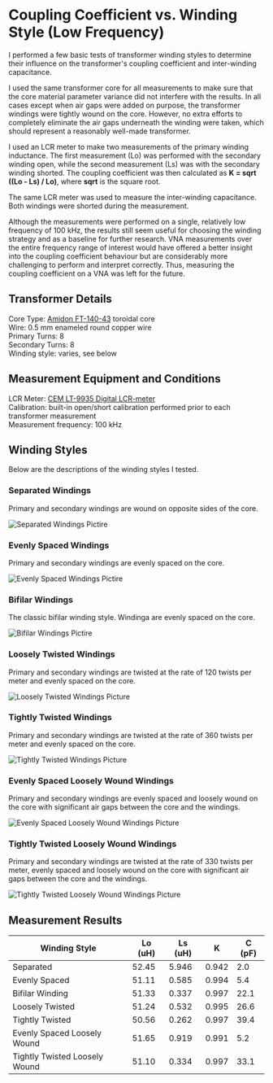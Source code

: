 # Coupling Coefficient vs. Winding Style (Low Frequency)

I performed a few basic tests of transformer winding styles to determine their
influence on the transformer's coupling coefficient and inter-winding
capacitance.

I used the same transformer core for all measurements to make sure that the core
material parameter variance did not interfere with the results. In all cases
except when air gaps were added on purpose, the transformer windings were
tightly wound on the core. However, no extra efforts to completely eliminate the
air gaps underneath the winding were taken, which should represent a reasonably
well-made transformer.

I used an LCR meter to make two measurements of the primary winding inductance.
The first measurement (Lo) was performed with the secondary winding open, while
the second measurement (Ls) was with the secondary winding shorted. The coupling
coefficient was then calculated as **K = sqrt ((Lo - Ls) / Lo)**, where **sqrt**
is the square root.

The same LCR meter was used to measure the inter-winding capacitance. Both
windings were shorted during the measurement.

Although the measurements were performed on a single, relatively low frequency
of 100 kHz, the results still seem useful for choosing the winding strategy and
as a baseline for further research. VNA measurements over the entire frequency
range of interest would have offered a better insight into the coupling
coefficient behaviour but are considerably more challenging to perform and
interpret correctly. Thus, measuring the coupling coefficient on a VNA was left
for the future.

## Transformer Details

Core Type: [Amidon FT-140-43](https://www.amidoncorp.com/ft-140-43/) toroidal core  
Wire: 0.5 mm enameled round copper wire  
Primary Turns: 8  
Secondary Turns: 8  
Winding style: varies, see below

## Measurement Equipment and Conditions

LCR Meter: [CEM LT-9935 Digital
LCR-meter](https://www.cem-instruments.com/en/product-id-1147)  
Calibration: built-in open/short calibration performed prior to each transformer
measurement  
Measurement frequency: 100 kHz

## Winding Styles

Below are the descriptions of the winding styles I tested.

### Separated Windings

Primary and secondary windings are wound on opposite sides of the core.

![Separated Windings
Pictire](./coupling-coefficient-vs-winding-style-lf/separated-windings.jpg
"Separated Windings")

### Evenly Spaced Windings

Primary and secondary windings are evenly spaced on the core.

![Evenly Spaced Windings
Pictire](./coupling-coefficient-vs-winding-style-lf/evenly-spaced-windings.jpg
"Evenly Spaced Windings")

### Bifilar Windings

The classic bifilar winding style. Windinga are evenly spaced on the core.

![Bifilar Windings
Pictire](./coupling-coefficient-vs-winding-style-lf/bifilar-windings.jpg
"Bifilar Windings")

### Loosely Twisted Windings

Primary and secondary windings are twisted at the rate of 120 twists per meter
and evenly spaced on the core.

![Loosely Twisted Windings
Picture](./coupling-coefficient-vs-winding-style-lf/loosely-twisted-windings.jpg
"Loosely Twisted Windings")

### Tightly Twisted Windings

Primary and secondary windings are twisted at the rate of 360 twists per meter
and evenly spaced on the core.

![Tightly Twisted Windings
Picture](./coupling-coefficient-vs-winding-style-lf/tightly-twisted-windings.jpg
"Tightly Twisted Windings")

### Evenly Spaced Loosely Wound Windings

Primary and secondary windings are evenly spaced and loosely wound on the core
with significant air gaps between the core and the windings.

![Evenly Spaced Loosely Wound Windings
Picture](./coupling-coefficient-vs-winding-style-lf/evenly-spaced-loosely-wound.jpg
"Evenly Spaced Loosely Wound Windings")

### Tightly Twisted Loosely Wound Windings

Primary and secondary windings are twisted at the rate of 330 twists per meter,
evenly spaced and loosely wound on the core with significant air gaps between
the core and the windings.

![Tightly Twisted Loosely Wound Windings
Picture](./coupling-coefficient-vs-winding-style-lf/tightly-twisted-loosely-wound.jpg
"Tightly Twisted Loosely Wound Windings")

## Measurement Results

| Winding Style                 | Lo (uH) | Ls (uH) | K     | C (pF) |
|-------------------------------|---------|---------|-------|--------|
| Separated                     | 52.45   | 5.946   | 0.942 | 2.0    |
| Evenly Spaced                 | 51.11   | 0.585   | 0.994 | 5.4    |
| Bifilar Winding               | 51.33   | 0.337   | 0.997 | 22.1   |
| Loosely Twisted               | 51.24   | 0.532   | 0.995 | 26.6   |
| Tightly Twisted               | 50.56   | 0.262   | 0.997 | 39.4   |
| Evenly Spaced Loosely Wound   | 51.65   | 0.919   | 0.991 | 5.2    |
| Tightly Twisted Loosely Wound | 51.10   | 0.334   | 0.997 | 33.1   |
